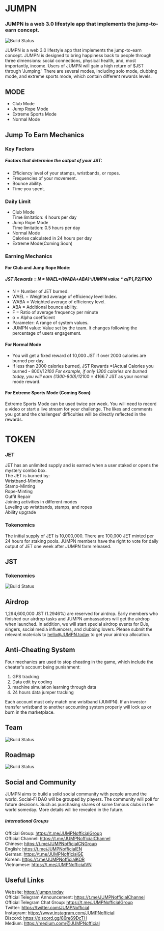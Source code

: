 # JUMPN

### JUMPN is a web 3.0 lifestyle app that implements the jump-to-earn concept.

![Build Status](https://765022154-files.gitbook.io/~/files/v0/b/gitbook-x-prod.appspot.com/o/spaces%2FzCTUiyBFEsve5x72fsjA%2Fuploads%2FguWD4Sobj9ZlXasJcNwL%2Fbanner_gitbook.png?alt=media&token=d160cfd0-b21f-424f-b592-6d26c0f19cd2)

JUMPN is a web 3.0 lifestyle app that implements the jump-to-earn concept. JUMPN is designed to bring happiness back to people through three dimensions: social connections, physical health, and, most importantly, income. Users of JUMPN will gain a high return of $JST through 'Jumping.' There are several modes, including solo mode, clubbing mode, and extreme sports mode, which contain different rewards levels. 

## MODE

- Club Mode
- Jump Rope Mode
- Extreme Sports Mode
- Normal Mode

## Jump To Earn Mechanics

### Key Factors

##### Factors that determine the output of your JST:

-  Efficiency level of your stamps, wristbands, or ropes.
-  Frequencies of your movement.
-  Bounce ability.
-  Time you spent.

### Daily Limit

- Club Mode<br>
Time limitation: 4 hours per day
- Jump Rope Mode<br>
Time limitation: 0.5 hours per day
- Normal Mode<br>
Calories calculated in 24 hours per day<br>
- Extreme Mode(Coming Soon)

### Earning Mechanics

#### For Club and Jump Rope Mode:

##### _JST Rewards = N * WAEL*(WABA+ABA)^JUMPN value * α(P1,P2)*F*100_

- N = Number of JET burned.
- WAEL = Weighted average of efficiency level Index.
- WABA = Weighted average of efficiency level.
- ABA = Additional bounce ability.
- F = Ratio of average frequency per minute
- α = Alpha coefficient 
- Parameter: A range of system values.
- JUMPN value: Value set by the team. It changes following the percentage of users engagement. 


#### For Normal Mode

- You will get a fixed reward of 10,000 JST if over 2000 calories are burned per day. 
- If less than 2000 calories burned, JST Rewards =(Actual Calories you burned - 800)/12*100
  For example, if only 1300 calories are burned today, you will earn (1300-800)/12*100 = 4166.7 JST as your normal mode reward. 

#### For Extreme Sports Mode (Coming Soon)

Extreme Sports Mode can be used twice per week. You will need to record a video or start a live stream for your challenge. The likes and comments you got and the challenges' difficulties will be directly reflected in the rewards. 

# TOKEN

### JET

JET has an unlimited supply and is earned when a user staked or opens the mystery combo box.<br>
The JET is burned by:<br>
Wristband-Minting<br>
Stamp-Minting<br>
Rope-Minting<br>
Outfit Repair<br>
Joining activities in different modes<br>
Leveling up wristbands, stamps, and ropes<br>
Ability upgrade

### Tokenomics

The initial supply of JET is 10,000,000. There are 100,000 JET minted per 24 hours for staking pools. JUMPN members have the right to vote for daily output of JET one week after JUMPN farm released.

## JST

### Tokenomics

![Build Status](https://765022154-files.gitbook.io/~/files/v0/b/gitbook-x-prod.appspot.com/o/spaces%2FzCTUiyBFEsve5x72fsjA%2Fuploads%2FOLaI6CDRcYSKri2oGfpH%2FJSTTOKENMETRICS2.png?alt=media&token=100b5c1f-1e6f-47e4-b690-57c6b934857b)

## Airdrop

1,294,600,000 JST (1.2946%) are reserved for airdrop. Early members who finished our airdrop tasks and JUMPN ambassadors will get the airdrop when launched. In addition, we will start special airdrop events for DJs, singers, social media influencers, and clubbing lovers. Please submit the relevant materials to hello@JUMPN.today to get your airdrop allocation. 

## Anti-Cheating System

Four mechanics are used to stop cheating in the game, which include the cheater's account being punishment:

1. GPS tracking
2. Data edit by coding
3. machine simulation learning through data
4. 24 hours data jumper tracking

Each account must only match one wristband (JUMPN). If an investor transfer wristband to another accounting system properly will lock up or burn in the marketplace.

## Team

![Build Status](https://765022154-files.gitbook.io/~/files/v0/b/gitbook-x-prod.appspot.com/o/spaces%2FzCTUiyBFEsve5x72fsjA%2Fuploads%2F4aqUf3H0hM5IuflAYSxt%2FTHETEAM.png?alt=media&token=9a148009-7681-43e7-9a36-3075788d016c)

## Roadmap
![Build Status](https://765022154-files.gitbook.io/~/files/v0/b/gitbook-x-prod.appspot.com/o/spaces%2FzCTUiyBFEsve5x72fsjA%2Fuploads%2FiNmRaDKHVxDqQ9A3mXvY%2Froadmap.png?alt=media&token=7374bd96-25f7-4a27-9c91-19c888c0568a)

## Social and Community

JUMPN aims to build a solid social community with people around the world. Social-Fi DAO will be grouped by players. The community will poll for future decisions. Such as purchasing shares of some famous clubs in the world someday. More details will be revealed in the future. 

##### International Groups

Official Group: https://t.me/JUMPNofficialGroup<br>
Official Channel: https://t.me/JUMPNofficialChannel<br>
Chinese: https://t.me/JUMPNofficialCNGroup<br>
English: https://t.me/JUMPNofficialEN<br>
German: https://t.me/JUMPNofficialGE<br>
Korean: https://t.me/JUMPNofficialKOR<br>
Vietnamese: https://t.me/JUMPNofficialVN

## Useful Links

Website: https://jumpn.today<br>
Official Telegram Announcement: https://t.me/JUMPNofficialChannel<br>
Official Telegram Chat Group: https://t.me/JUMPNofficialGroup<br>
Twitter: https://twitter.com/JUMPNofficial<br>
Instagram: https://www.instagram.com/JUMPNofficial<br>
Discord: https://discord.gg/86re69DcTH<br>
Medium: https://medium.com/@JUMPNofficial<br>

